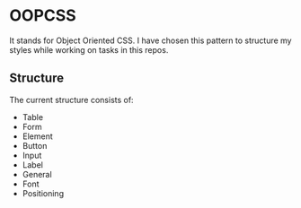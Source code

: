 # OOPCSS
It stands for Object Oriented CSS. I have chosen this pattern to structure my styles while working on tasks in this repos.

## Structure
The current structure consists of:

- Table
- Form
- Element
 - Button
 - Input
 - Label
- General
 - Font
 - Positioning

